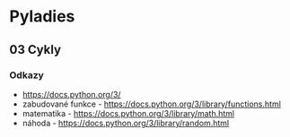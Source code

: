 # Pyladies

## 03 Cykly

### Odkazy

* https://docs.python.org/3/
* zabudované funkce - https://docs.python.org/3/library/functions.html
* matematika - https://docs.python.org/3/library/math.html
* náhoda - https://docs.python.org/3/library/random.html
